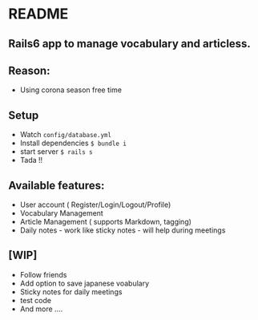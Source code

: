 # README

## Rails6 app to manage vocabulary and articless.
## Reason:
  - Using corona season free time


## Setup
- Watch `config/database.yml`
- Install dependencies `$ bundle i`
- start server `$ rails s`
- Tada !!
 
## Available features:
- User account ( Register/Login/Logout/Profile)
- Vocabulary Management
- Article Management ( supports Markdown, tagging)
- Daily notes - work like sticky notes - will help during meetings

## [WIP]
- Follow friends
- Add option to save japanese voabulary
- Sticky notes for daily meetings
- test code
- And more ....
